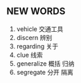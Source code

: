 ## NEW WORDS

1. vehicle 交通工具
2. discern 辨别
3. regarding 关于
4. clue 线索
5. generalize 概括 归纳
6. segregate 分开 隔离
